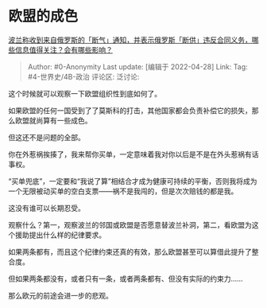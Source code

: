 # 欧盟的成色
[波兰称收到来自俄罗斯的「断气」通知，并表示俄罗斯「断供」违反合同义务，哪些信息值得关注？会有哪些影响？](https://www.zhihu.com/question/530247879/answer/2460872564)

> Author: #0-Anonymity
> Last update: [编辑于 2022-04-28]
> Link:
> Tag: #4-世界史/4B-政治
> 评论区:
> 泛讨论:

这个时候就可以观察一下欧盟组织性到底如何了。

如果欧盟的任何一国受到了了莫斯科的打击，其他国家都会负责补偿它的损失，那么欧盟就尚算有一些成色。

但这还不是问题的全部。

你在外惹祸挨揍了，我来帮你买单，一定意味着我对你以后是不是在外头惹祸有话事权。

“买单兜底”，一定要和“我说了算”相结合才成为健康可持续的平衡，否则我将成为一个无限被动买单的空白支票——祸不是我闯的，但是次次赔钱的都是我。

这没有谁可以长期忍受。

观察什么？第一，观察波兰的邻国或欧盟是否愿意替波兰补洞，第二，看欧盟为这个援助提出什么样的纪律要求。

如果两条都有，而且这个纪律约束还真的有效，那么欧盟甚至可以算借此提升了整合度。

但如果两条都没有，或者只有一条，或者两条都有、但没有实际的约束力……

那么欧元的前途会进一步的悲观。
